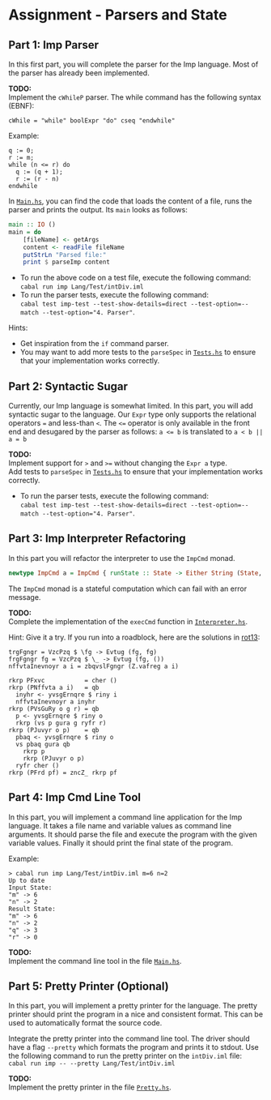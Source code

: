 # Assignment - Parsers and State

## Part 1: Imp Parser
In this first part, you will complete the parser for the Imp language.
Most of the parser has already been implemented.

**TODO:**  
Implement the `cWhileP` parser. The while command has the following syntax (EBNF):
```
cWhile = "while" boolExpr "do" cseq "endwhile"
```

Example:
```
q := 0;
r := m;
while (n <= r) do
  q := (q + 1);
  r := (r - n)
endwhile
```

In [`Main.hs`](./Lang/Imp/Main.hs), you can find the code that loads the content of a file, runs the parser and prints the output. Its `main` looks as follows:
```haskell  
main :: IO ()
main = do
    [fileName] <- getArgs
    content <- readFile fileName
    putStrLn "Parsed file:"
    print $ parseImp content
```

- To run the above code on a test file, execute the following command:  
`cabal run imp Lang/Test/intDiv.iml`
- To run the parser tests, execute the following command:  
`cabal test imp-test --test-show-details=direct --test-option=--match --test-option="4. Parser"`.

Hints:
- Get inspiration from the `if` command parser.
- You may want to add more tests to the `parseSpec` in [`Tests.hs`](./Lang/Test/Tests.hs) to ensure that your implementation works correctly.


## Part 2: Syntactic Sugar
Currently, our Imp language is somewhat limited. In this part, you will add syntactic sugar to the language.
Our `Expr` type only supports the relational operators `=` and less-than `<`. The `<=` operator is only available in the front end and desugared by the parser as follows:
`a <= b` is translated to `a < b || a = b`

**TODO:**  
Implement support for `>` and `>=` without changing the `Expr a` type.  
Add tests to `parseSpec` in [`Tests.hs`](./Lang/Test/Tests.hs) to ensure that your implementation works correctly.

- To run the parser tests, execute the following command:  
`cabal test imp-test --test-show-details=direct --test-option=--match --test-option="4. Parser"`.


## Part 3: Imp Interpreter Refactoring
In this part you will refactor the interpreter to use the `ImpCmd` monad.

```haskell
newtype ImpCmd a = ImpCmd { runState :: State -> Either String (State, a)}
```

The `ImpCmd` monad is a stateful computation which can fail with an error message.

**TODO:**  
Complete the implementation of the `execCmd` function in [`Interpreter.hs`](./Lang/Imp/Interpreter.hs).

Hint: Give it a try. If you run into a roadblock, here are the solutions in [rot13](https://rot13.com):

```
trgFgngr = VzcPzq $ \fg -> Evtug (fg, fg)
frgFgngr fg = VzcPzq $ \_ -> Evtug (fg, ())
nffvtaInevnoyr a i = zbqvslFgngr (Z.vafreg a i)

rkrp PFxvc           = cher ()
rkrp (PNffvta a i)   = qb
  inyhr <- yvsgErnqre $ riny i
  nffvtaInevnoyr a inyhr
rkrp (PVsGuRy o g r) = qb
  p <- yvsgErnqre $ riny o
  rkrp (vs p gura g ryfr r)
rkrp (PJuvyr o p)    = qb
  pbaq <- yvsgErnqre $ riny o
  vs pbaq gura qb
    rkrp p
    rkrp (PJuvyr o p) 
  ryfr cher ()
rkrp (PFrd pf) = zncZ_ rkrp pf
```


## Part 4: Imp Cmd Line Tool
In this part, you will implement a command line application for the Imp language. 
It takes a file name and variable values as command line arguments. 
It should parse the file and execute the program with the given variable values.
Finally it should print the final state of the program.

Example:
```
> cabal run imp Lang/Test/intDiv.iml m=6 n=2
Up to date
Input State:
"m" -> 6
"n" -> 2
Result State:
"m" -> 6
"n" -> 2
"q" -> 3
"r" -> 0
```

**TODO:**  
Implement the command line tool in the file [`Main.hs`](./Lang/Imp/Main.hs).


## Part 5: Pretty Printer (Optional)
In this part, you will implement a pretty printer for the language. The pretty printer should print the program in a nice and consistent format. This can be used to automatically format the source code.

Integrate the pretty printer into the command line tool. The driver should have a flag `--pretty` which formats the program and prints it to stdout. Use the following command to run the pretty printer on the `intDiv.iml` file:  
`cabal run imp -- --pretty Lang/Test/intDiv.iml`

**TODO:**  
Implement the pretty printer in the file [`Pretty.hs`](./Lang/Imp/Pretty.hs).
